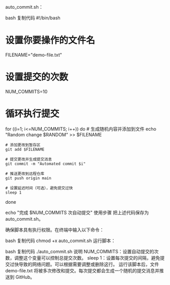  auto_commit.sh：

bash
复制代码
#!/bin/bash

# 设置你要操作的文件名
FILENAME="demo-file.txt"

# 设置提交的次数
NUM_COMMITS=10

# 循环执行提交
for ((i=1; i<=NUM_COMMITS; i++))
do
    # 生成随机内容并添加到文件
    echo "Random change $RANDOM" >> $FILENAME
    
    # 添加更改到暂存区
    git add $FILENAME
    
    # 提交更改并生成提交消息
    git commit -m "Automated commit $i"
    
    # 推送更改到远程仓库
    git push origin main
    
    # 设置延迟时间（可选），避免提交过快
    sleep 1
done

echo "完成 $NUM_COMMITS 次自动提交"
使用步骤
把上述代码保存为 auto_commit.sh。

确保脚本具有执行权限。在终端中输入以下命令：

bash
复制代码
chmod +x auto_commit.sh
运行脚本：

bash
复制代码
./auto_commit.sh
说明
NUM_COMMITS：设置自动提交的次数，调整这个变量可以控制总提交次数。
sleep 1：设置每次提交的间隔，避免提交过快导致的网络问题。可以根据需要调整或删除这行。
运行该脚本后，文件 demo-file.txt 将被多次修改和提交。每次提交都会生成一个随机的提交消息并推送到 GitHub。
